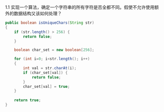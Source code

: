 1.1 实现一个算法，确定一个字符串的所有字符是否全都不同。假使不允许使用额外的数据结构又该如何处理？

```java
public boolean isUniqueChars(String str)
{
	if (str.length() > 256) {
		return false;
	}

	boolean char_set = new boolean[256];

	for (int i=0; i<str.length(); i++) 
	{
		int val = str.charAt(i);
		if (char_set[val]) {
			return false;
		}
		char_set[val] = true;
	}
	
	return true;
}
```